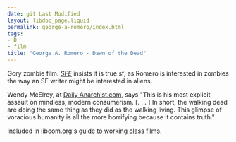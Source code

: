 ```yaml
---
date: git Last Modified
layout: libdoc_page.liquid
permalink: george-a-romero/index.html
tags:
- D
- film
title: "George A. Romero - Dawn of the Dead"
---
```


Gory zombie film. <a href="http://www.sf-encyclopedia.com/entry/dawn_of_the_dead"><i> SFE</i></a> insists it is true sf, as Romero is interested in  zombies the way an SF writer might be interested in aliens.

Wendy McElroy, at <a href="http://dailyanarchist.com/2013/01/21/political-message-of-the-rising-zombie/"> Daily Anarchist.com</a>, says "This is his most explicit assault on  mindless, modern consumerism. [. . . ] In short, the walking dead  are doing the same thing as they did as the walking living. This  glimpse of voracious humanity is all the more horrifying because it  contains truth."

Included in libcom.org's <a href="https://libcom.org/library/working-class-cinema-video-guide"> guide to working class films</a>.